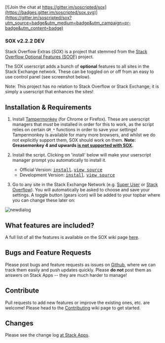 [![Join the chat at https://gitter.im/soscripted/sox](https://badges.gitter.im/soscripted/sox.svg)](https://gitter.im/soscripted/sox?utm_source=badge&utm_medium=badge&utm_campaign=pr-badge&utm_content=badge)

### SOX v2.2.2 DEV

Stack Overflow Extras (*SOX*) is a project that stemmed from the [Stack Overflow Optional Features (SOOF)](https://github.com/shu8/Stack-Overflow-Optional-Features) project.

The SOX userscript adds a bunch of **optional** features to all sites in the Stack Exchange network. These can be toggled on or off from an easy to use control panel (see screenshot below).

Note: This project has no relation to Stack Overflow or Stack Exchange; it is simply a userscript that enhances the sites!

## Installation & Requirements

1. Install [Tampermonkey](http://tampermonkey.net/) (for Chrome or Firefox). These are userscript managers that *must* be installed in order for this to work, as the script relies on certain `GM_*` functions in order to save your settings! Tampermonkey is available for many more browsers, and whilst we do not explicitly support them, SOX should work on them. **Note: Greasemonkey 4 and upwards [is not supported with SOX](https://github.com/soscripted/sox/issues/306).**
2. Install the script. Clicking on 'install' below will make your userscript manager prompt you automatically to install it.

    - Official Version: <kbd>[install](https://github.com/soscripted/sox/raw/v2.2.0/sox.user.js)</kbd>. <kbd>[view source](https://github.com/soscripted/sox/blob/v2.2.0/sox.user.js)</kbd>
    - Development Version: <kbd>[install](https://github.com/soscripted/sox/raw/dev/sox.user.js)</kbd>. <kbd>[view source](https://github.com/soscripted/sox/blob/dev/sox.user.js)</kbd>

3. Go to any site in the Stack Exchange Network (e.g. [Super User](http://superuser.com/) or [Stack Overflow](http://stackoverflow.com/)). You will automatically be asked to choose and save your settings. A toggle button (gears icon) will be added to your topbar where you can change these later on:

![newdialog](https://i.stack.imgur.com/q93pM.jpg)

## What features are included?

A full list of all the features is available on the SOX wiki page [here](https://github.com/soscripted/sox/wiki/Features).

## Bugs and Feature Requests

Please post bugs and feature requests as issues on [Github](https://github.com/soscripted/sox), where we can track them easily and push updates quickly. Please **do not** post them as answers on Stack Apps -- they are much harder to manage!

## Contribute

Pull requests to add new features or improve the existing ones, etc. are welcome! Please head to the [Contributing](https://github.com/soscripted/sox/wiki/Contributing) wiki page to get started.

## Changes

Please see the change log [at Stack Apps](http://stackapps.com/a/6358).
